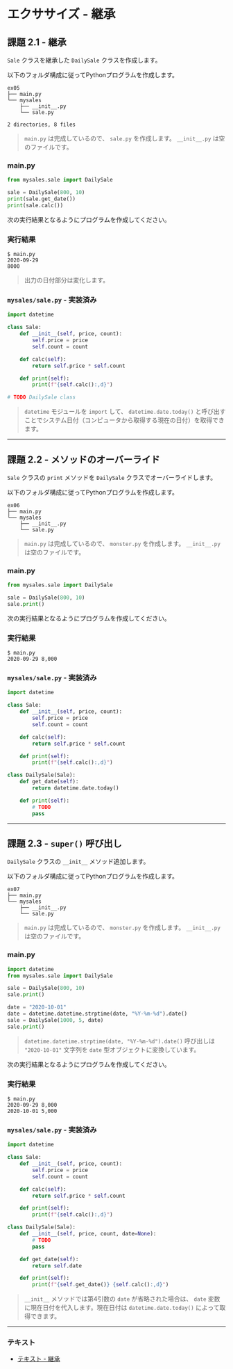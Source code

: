 # エクササイズ - 継承

## 課題 2.1 - 継承

`Sale` クラスを継承した `DailySale` クラスを作成します。

以下のフォルダ構成に従ってPythonプログラムを作成します。

``` 
ex05
├── main.py
└── mysales
    ├── __init__.py
    └── sale.py

2 directories, 8 files
```

> `main.py` は完成しているので、 `sale.py` を作成します。 `__init__.py` は空のファイルです。

### main.py

``` py
from mysales.sale import DailySale

sale = DailySale(800, 10)
print(sale.get_date())
print(sale.calc())
```

次の実行結果となるようにプログラムを作成してください。

### 実行結果

``` 
$ main.py
2020-09-29
8000
```

> 出力の日付部分は変化します。

### `mysales/sale.py` - 実装済み

``` py
import datetime

class Sale:
    def __init__(self, price, count):
        self.price = price
        self.count = count

    def calc(self):
        return self.price * self.count

    def print(self):
        print(f"{self.calc():,d}")

# TODO DailySale class
```

> `datetime` モジュールを `import` して、 `datetime.date.today()` と呼び出すことでシステム日付（コンピュータから取得する現在の日付）を取得できます。

---

## 課題 2.2 - メソッドのオーバーライド

`Sale` クラスの `print` メソッドを `DailySale` クラスでオーバーライドします。
 
以下のフォルダ構成に従ってPythonプログラムを作成します。

``` 
ex06
├── main.py
└── mysales
    ├── __init__.py
    └── sale.py
```

> `main.py` は完成しているので、 `monster.py` を作成します。 `__init__.py` は空のファイルです。

### main.py

``` py
from mysales.sale import DailySale

sale = DailySale(800, 10)
sale.print()
```

次の実行結果となるようにプログラムを作成してください。

### 実行結果

``` 
$ main.py
2020-09-29 8,000
```

### `mysales/sale.py` - 実装済み

``` py
import datetime

class Sale:
    def __init__(self, price, count):
        self.price = price
        self.count = count

    def calc(self):
        return self.price * self.count

    def print(self):
        print(f"{self.calc():,d}")

class DailySale(Sale):
    def get_date(self):
        return datetime.date.today()

    def print(self):
        # TODO 
        pass
```

---

## 課題 2.3 - `super()` 呼び出し

 
`DailySale` クラスの `__init__` メソッド追加します。

以下のフォルダ構成に従ってPythonプログラムを作成します。

``` 
ex07
├── main.py
└── mysales
    ├── __init__.py
    └── sale.py
```

> `main.py` は完成しているので、 `monster.py` を作成します。 `__init__.py` は空のファイルです。

### main.py

``` py
import datetime
from mysales.sale import DailySale

sale = DailySale(800, 10)
sale.print()

date = "2020-10-01"
date = datetime.datetime.strptime(date, "%Y-%m-%d").date()
sale = DailySale(1000, 5, date)
sale.print()
```

> `datetime.datetime.strptime(date, "%Y-%m-%d").date()` 呼び出しは `"2020-10-01"` 文字列を `date` 型オブジェクトに変換しています。

次の実行結果となるようにプログラムを作成してください。

### 実行結果

``` 
$ main.py
2020-09-29 8,000
2020-10-01 5,000
```

### `mysales/sale.py` - 実装済み

``` py
import datetime

class Sale:
    def __init__(self, price, count):
        self.price = price
        self.count = count

    def calc(self):
        return self.price * self.count

    def print(self):
        print(f"{self.calc():,d}")

class DailySale(Sale):
    def __init__(self, price, count, date=None):
        # TODO 
        pass

    def get_date(self):
        return self.date

    def print(self):
        print(f"{self.get_date()} {self.calc():,d}")

```

> `__init__` メソッドでは第4引数の `date` が省略された場合は、 `date` 変数に現在日付を代入します。現在日付は `datetime.date.today()` によって取得できます。

---

### テキスト

* [テキスト - 継承](../text/02_extends.md)

